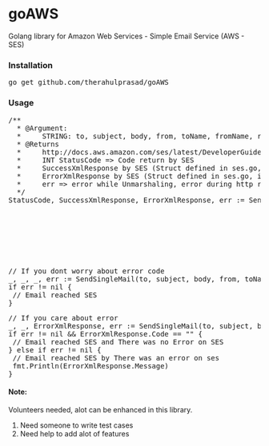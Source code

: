 <h1>goAWS</h1>

Golang library for Amazon Web Services - Simple Email Service (AWS - SES)

<h3>Installation</h3>
<pre>
go get github.com/therahulprasad/goAWS
</pre>

<h3>Usage</h3>
<pre>
/**
  * @Argument:
  *     STRING: to, subject, body, from, toName, fromName, replyTo, replyToName
  * @Returns
  *     http://docs.aws.amazon.com/ses/latest/DeveloperGuide/query-interface-responses.html
  *     INT StatusCode => Code return by SES 
  *     SuccessXmlResponse by SES (Struct defined in ses.go, it contains MessageId and RequestId)
  *     ErrorXmlResponse by SES (Struct defined in ses.go, it contains Type, Code, Message, RequestId)
  *     err => error while Unmarshaling, error during http request
  */
StatusCode, SuccessXmlResponse, ErrorXmlResponse, err := SendSingleMail(to, 
                                                                        subject, 
                                                                        body, 
                                                                        from, 
                                                                        toName, 
                                                                        fromName, 
                                                                        replyTo, 
                                                                        replyToName);
</pre>
<pre>
// If you dont worry about error code 
_, _, _, err := SendSingleMail(to, subject, body, from, toName, fromName, replyTo, replyToName);
if err != nil {
 // Email reached SES
}
</pre>
<pre>
// If you care about error
_, _, ErrorXmlResponse, err := SendSingleMail(to, subject, body, from, toName, fromName, replyTo, replyToName);
if err != nil && ErrorXmlResponse.Code == "" {
 // Email reached SES and There was no Error on SES
} else if err != nil {
 // Email reached SES by There was an error on ses
 fmt.Println(ErrorXmlResponse.Message)
}
</pre>

<h4>Note:</h4>
Volunteers needed, alot can be enhanced in this library.
<ol>
  <li>Need someone to write test cases</li>
  <li>Need help to add alot of features</li>
</ol>
